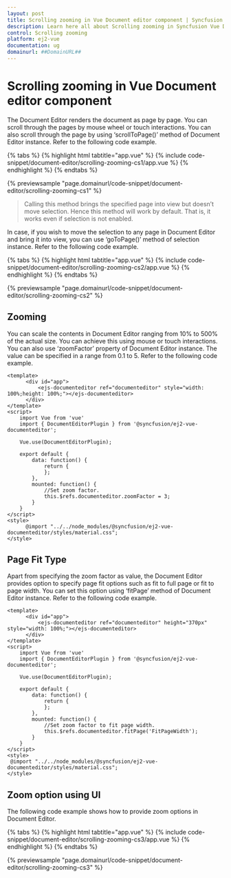 ```yaml
---
layout: post
title: Scrolling zooming in Vue Document editor component | Syncfusion
description: Learn here all about Scrolling zooming in Syncfusion Vue Document editor component of Syncfusion Essential JS 2 and more.
control: Scrolling zooming 
platform: ej2-vue
documentation: ug
domainurl: ##DomainURL##
---
```


# Scrolling zooming in Vue Document editor component

The Document Editor renders the document as page by page. You can scroll through the pages by mouse wheel or touch interactions. You can also scroll through the page by using ‘scrollToPage()’ method of Document Editor instance. Refer to the following code example.

{% tabs %}
{% highlight html tabtitle="app.vue" %}
{% include code-snippet/document-editor/scrolling-zooming-cs1/app.vue %}
{% endhighlight %}
{% endtabs %}
        
{% previewsample "page.domainurl/code-snippet/document-editor/scrolling-zooming-cs1" %}

> Calling this method brings the specified page into view but doesn’t move selection. Hence this method will work by default. That is, it works even if selection is not enabled.

In case, if you wish to move the selection to any page in Document Editor and bring it into view, you can use ‘goToPage()’ method of selection instance. Refer to the following code example.

{% tabs %}
{% highlight html tabtitle="app.vue" %}
{% include code-snippet/document-editor/scrolling-zooming-cs2/app.vue %}
{% endhighlight %}
{% endtabs %}
        
{% previewsample "page.domainurl/code-snippet/document-editor/scrolling-zooming-cs2" %}

## Zooming

You can scale the contents in Document Editor ranging from 10% to 500% of the actual size. You can achieve this using mouse or touch interactions. You can also use ‘zoomFactor’ property of Document Editor instance. The value can be specified in a range from 0.1 to 5. Refer to the following code example.

```
<template>
      <div id="app">
          <ejs-documenteditor ref="documenteditor" style="width: 100%;height: 100%;"></ejs-documenteditor>
      </div>
</template>
<script>
    import Vue from 'vue'
    import { DocumentEditorPlugin } from '@syncfusion/ej2-vue-documenteditor';

    Vue.use(DocumentEditorPlugin);

    export default {
        data: function() {
            return {
            };
        },
        mounted: function() {
            //Set zoom factor.
            this.$refs.documenteditor.zoomFactor = 3;
        }
    }
</script>
<style>
      @import "../../node_modules/@syncfusion/ej2-vue-documenteditor/styles/material.css";
</style>
```

## Page Fit Type

Apart from specifying the zoom factor as value, the Document Editor provides option to specify page fit options such as fit to full page or fit to page width. You can set this option using ‘fitPage’ method of Document Editor instance. Refer to the following code example.

```
<template>
      <div id="app">
          <ejs-documenteditor ref="documenteditor" height="370px" style="width: 100%;"></ejs-documenteditor>
      </div>
</template>
<script>
    import Vue from 'vue'
    import { DocumentEditorPlugin } from '@syncfusion/ej2-vue-documenteditor';

    Vue.use(DocumentEditorPlugin);

    export default {
        data: function() {
            return {
            };
        },
        mounted: function() {
            //Set zoom factor to fit page width.
            this.$refs.documenteditor.fitPage('FitPageWidth');
        }
    }
</script>
<style>
 @import "../../node_modules/@syncfusion/ej2-vue-documenteditor/styles/material.css";
</style>
```

## Zoom option using UI

The following code example shows how to provide zoom options in Document Editor.

{% tabs %}
{% highlight html tabtitle="app.vue" %}
{% include code-snippet/document-editor/scrolling-zooming-cs3/app.vue %}
{% endhighlight %}
{% endtabs %}
        
{% previewsample "page.domainurl/code-snippet/document-editor/scrolling-zooming-cs3" %}